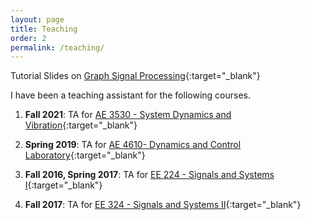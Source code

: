 ```yaml
---
layout: page
title: Teaching
order: 2
permalink: /teaching/
---
```


Tutorial Slides on [Graph Signal Processing](./GSP_Tutorial2024.pdf){:target="_blank"}



I have been a teaching assistant for the following courses.

1. **Fall 2021**: TA for [AE 3530 - System Dynamics and Vibration](https://ae.gatech.edu/sites/default/files/images/syll-ae3530.pdf){:target="_blank"}

1. **Spring 2019**: TA for [AE 4610- Dynamics and Control Laboratory](https://ae.gatech.edu/sites/default/files/images/syll-ae4610.pdf){:target="_blank"}

1. **Fall 2016, Spring 2017**:  TA for [EE 224 - Signals and Systems I](https://catalog.iastate.edu/search/?P=E%20E%20224){:target="_blank"}

1. **Fall 2017**:  TA for [EE 324 - Signals and Systems II](https://catalog.iastate.edu/search/?P=E%20E%20324){:target="_blank"}

